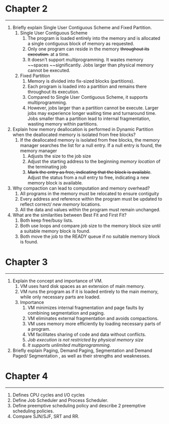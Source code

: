 # Chapter 2
---
1. Briefly explain Single User Contiguous Scheme and Fixed Partition.
	1. Single User Contiguous Scheme
		1. The program is loaded entirely into the memory and is allocated a single contiguous block of memory as requested.
		2. Only one program can reside in the memory ~~throughout its execution.~~ at a time.
		3. It doesn't support multiprogramming. It wastes memory ~~spaces ~~significantly. Jobs larger than physical memory cannot be executed.
	2. Fixed Partition
		1. Memory is divided into fix-sized blocks (partitions).
		2. Each program is loaded into a partition and remains there throughout its execution. 
		3. Compared to Single User Contiguous Scheme, it supports multiprogramming.
		4. However, jobs larger than a partition cannot be execute. Larger jobs may experience longer waiting time and turnaround time. Jobs smaller than a partition lead to internal fragmentation, wasting memory within partitions.
2. Explain how memory deallocation is performed in Dynamic Partition when the deallocated memory is isolated from free blocks?
	1. If the deallocated memory is isolated from free blocks, the memory manager searches the list for a null entry. If a null entry is found, the memory manager
		1. Adjusts the size to the job size
		2. Adjust the starting address to the beginning *memory location* of the terminating job
		3. ~~Mark the entry as free, indicating that the block is available~~. Adjust the status from a null entry to free, indicating a new memory block is available.
3. Why compaction can lead to computation and memory overhead?
	1. All programs in the memory must be relocated to ensure contiguity
	2. Every address and reference within the program must be updated to reflect correct/ *new memory* locations.
	3. All the data and values within the program must remain unchanged.
4. What are the similarities between Best Fit and First Fit?
	1. Both keep free/busy lists.
	2. Both use loops and compare job size to the memory block size until a suitable memory block is found.
	3. Both move the job to the READY queue if no suitable memory block is found.

# Chapter 3
---
1. Explain the concept and importance of VM.
	1. VM uses hard disk spaces as an extension of main memory.
	2. VM runs the program as if it is loaded entirely to the main memory, while only necessary parts are loaded.
	3. Importance
		1. VM minimizes internal fragmentation and page faults by combining segmentation and paging.
		2. VM eliminates external fragmentation and avoids compactions.
		3. VM uses memory more efficiently by loading necessary parts of a program.
		4. VM facilitates sharing of code and data without conflicts.
		5. *Job execution is not restricted by physical memory size*
		6. *It supports unlimited multiprogramming*.
2. Briefly explain Paging, Demand Paging, Segmentation and Demand Paged/ Segmentation , as well as their strengths and weaknesses.

# Chapter 4
---
1. Defines CPU cycles and I/O cycles
2. Define Job Scheduler and Process Scheduler.
3. Define preemptive scheduling policy and describe 2 preemptive scheduling policies.
4. Compare SJN/SJF, SRT and RR.


